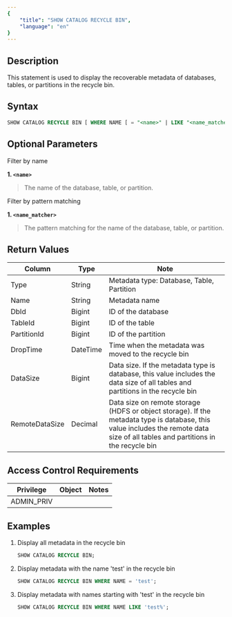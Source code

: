 ```yaml
---
{
    "title": "SHOW CATALOG RECYCLE BIN",
    "language": "en"
}
---
```


<!--
Licensed to the Apache Software Foundation (ASF) under one
or more contributor license agreements.  See the NOTICE file
distributed with this work for additional information
regarding copyright ownership.  The ASF licenses this file
to you under the Apache License, Version 2.0 (the
"License"); you may not use this file except in compliance
with the License.  You may obtain a copy of the License at

  http://www.apache.org/licenses/LICENSE-2.0

Unless required by applicable law or agreed to in writing,
software distributed under the License is distributed on an
"AS IS" BASIS, WITHOUT WARRANTIES OR CONDITIONS OF ANY
KIND, either express or implied.  See the License for the
specific language governing permissions and limitations
under the License.
-->

## Description

This statement is used to display the recoverable metadata of databases, tables, or partitions in the recycle bin.

## Syntax

```sql
SHOW CATALOG RECYCLE BIN [ WHERE NAME [ = "<name>" | LIKE "<name_matcher>"] ]
```

## Optional Parameters

Filter by name

**1. `<name>`**
> The name of the database, table, or partition.

Filter by pattern matching

**1. `<name_matcher>`**
> The pattern matching for the name of the database, table, or partition.

## Return Values

| Column         | Type     | Note                                                                                                                                                                             |
|----------------|----------|----------------------------------------------------------------------------------------------------------------------------------------------------------------------------------|
| Type           | String   | Metadata type: Database, Table, Partition                                                                                                                                        |
| Name           | String   | Metadata name                                                                                                                                                                    |
| DbId           | Bigint   | ID of the database                                                                                                                                                               |
| TableId        | Bigint   | ID of the table                                                                                                                                                                  |
| PartitionId    | Bigint   | ID of the partition                                                                                                                                                              |
| DropTime       | DateTime | Time when the metadata was moved to the recycle bin                                                                                                                              |
| DataSize       | Bigint   | Data size. If the metadata type is database, this value includes the data size of all tables and partitions in the recycle bin                                                   |
| RemoteDataSize | Decimal  | Data size on remote storage (HDFS or object storage). If the metadata type is database, this value includes the remote data size of all tables and partitions in the recycle bin |

## Access Control Requirements

| Privilege   | Object | Notes |
|-------------|--------|-------|
| ADMIN_PRIV  |        |       |

## Examples

1. Display all metadata in the recycle bin

    ```sql
    SHOW CATALOG RECYCLE BIN;
    ```

2. Display metadata with the name 'test' in the recycle bin

    ```sql
    SHOW CATALOG RECYCLE BIN WHERE NAME = 'test';
    ```

3. Display metadata with names starting with 'test' in the recycle bin

    ```sql
    SHOW CATALOG RECYCLE BIN WHERE NAME LIKE 'test%';
    ```
